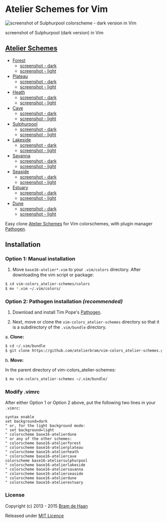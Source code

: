 # Atelier Schemes for Vim

![screenshot of Sulphurpool colorscheme - dark version in Vim](http://atelierbram.github.io/syntax-highlighting/assets/img/sulphurpool-dark_vim_640x425.png)

screenshot of Sulphurpool (dark version) in Vim

## [Atelier Schemes](http://atelierbram.github.io/syntax-highlighting/atelier-schemes/)
- [Forest](http://atelierbram.github.io/syntax-highlighting/atelier-schemes/forest)
    -  [screenshot - dark](http://atelierbram.github.io/syntax-highlighting/assets/img/forest-dark_vim_640x425.png)
    -  [screenshot - light](http://atelierbram.github.io/syntax-highlighting/assets/img/forest-light_vim_640x425.png)
- [Plateau](http://atelierbram.github.io/syntax-highlighting/atelier-schemes/plateau)
    -  [screenshot - dark](http://atelierbram.github.io/syntax-highlighting/assets/img/plateau-dark_vim_640x425.png)
    -  [screenshot - light](http://atelierbram.github.io/syntax-highlighting/assets/img/plateau-light_vim_640x425.png)
- [Heath](http://atelierbram.github.io/syntax-highlighting/atelier-schemes/heath)
    -  [screenshot - dark](http://atelierbram.github.io/syntax-highlighting/assets/img/heath-dark_vim_640x425.png)
    -  [screenshot - light](http://atelierbram.github.io/syntax-highlighting/assets/img/heath-light_vim_640x425.png)
- [Cave](http://atelierbram.github.io/syntax-highlighting/atelier-schemes/cave)
    -  [screenshot - dark](http://atelierbram.github.io/syntax-highlighting/assets/img/cave-dark_vim_640x425.png)
    -  [screenshot - light](http://atelierbram.github.io/syntax-highlighting/assets/img/cave-light_vim_640x425.png)
- [Sulphurpool](http://atelierbram.github.io/syntax-highlighting/atelier-schemes/sulphurpool)
    -  [screenshot - dark](http://atelierbram.github.io/syntax-highlighting/assets/img/sulphurpool-dark_vim_640x425.png)
    -  [screenshot - light](http://atelierbram.github.io/syntax-highlighting/assets/img/sulphurpool-light_vim_640x425.png)
- [Lakeside](http://atelierbram.github.io/syntax-highlighting/atelier-schemes/lakeside)
    -  [screenshot - dark](http://atelierbram.github.io/syntax-highlighting/assets/img/lakeside-dark_vim_640x425.png)
    -  [screenshot - light](http://atelierbram.github.io/syntax-highlighting/assets/img/lakeside-light_vim_640x425.png)
- [Savanna](http://atelierbram.github.io/syntax-highlighting/atelier-schemes/savanna)
    -  [screenshot - dark](http://atelierbram.github.io/syntax-highlighting/assets/img/savanna-dark_vim_640x425.png)
    -  [screenshot - light](http://atelierbram.github.io/syntax-highlighting/assets/img/savanna-light_vim_640x425.png)
- [Seaside](http://atelierbram.github.io/syntax-highlighting/atelier-schemes/seaside)
    -  [screenshot - dark](http://atelierbram.github.io/syntax-highlighting/assets/img/seaside-dark_vim_640x425.png)
    -  [screenshot - light](http://atelierbram.github.io/syntax-highlighting/assets/img/seaside-light_vim_640x425.png)
- [Estuary](http://atelierbram.github.io/syntax-highlighting/atelier-schemes/estuary)
    -  [screenshot - dark](http://atelierbram.github.io/syntax-highlighting/assets/img/estuary-dark_vim_640x425.png)
    -  [screenshot - light](http://atelierbram.github.io/syntax-highlighting/assets/img/estuary-light_vim_640x425.png)
- [Dune](http://atelierbram.github.io/syntax-highlighting/atelier-schemes/dune)
    -  [screenshot - dark](http://atelierbram.github.io/syntax-highlighting/assets/img/dune-dark_vim_640x425.png)
    -  [screenshot - light](http://atelierbram.github.io/syntax-highlighting/assets/img/dune-light_vim_640x425.png)


Easy clone [Atelier Schemes](http://atelierbram.github.io/syntax-highlighting/atelier-schemes/ "colorschemes, made with Base16 Builder") for Vim colorschemes, with plugin manager [Pathogen].

## Installation

### Option 1: Manual installation

1.  Move `base16-atelier*.vim` to your `.vim/colors` directory. After downloading the
vim script or package:

```bash
$ cd vim-colors_atelier-schemes/colors
$ mv *.vim ~/.vim/colors/
```

### Option 2: Pathogen installation ***(recommended)***

1.  Download and install Tim Pope's [Pathogen].

2.  Next, move or clone the `vim-colors_atelier-schemes` directory so that it is
a subdirectory of the `.vim/bundle` directory.

a. **Clone:**

```bash
$ cd ~/.vim/bundle
$ git clone https://github.com/atelierbram/vim-colors_atelier-schemes.git
```

b. **Move:**

In the parent directory of vim-colors_atelier-schemes:

```bash
$ mv vim-colors_atelier-schemes ~/.vim/bundle/
```

### Modify .vimrc

After either Option 1 or Option 2 above, put the following two lines in your
`.vimrc`:

```vim
syntax enable
set background=dark
" or, for the light background mode:
" set background=light
" colorscheme base16-atelierdune
" or any of the other schemes:
" colorscheme base16-atelierforest
" colorscheme base16-atelierplateau
" colorscheme base16-atelierheath
" colorscheme base16-ateliercave
colorscheme base16-ateliersulphurpool
" colorscheme base16-atelierlakeside
" colorscheme base16-ateliersavanna
" colorscheme base16-atelierseaside
" colorscheme base16-atelierdune
" colorscheme base16-atelierestuary
```

### License

Copyright (c) 2013 - 2015 [Bram de Haan](http://atelierbramdehaan.nl)

Released under [MIT Licence](http://atelierbram.mit-license.org)

[Pathogen]: https://github.com/tpope/vim-pathogen

